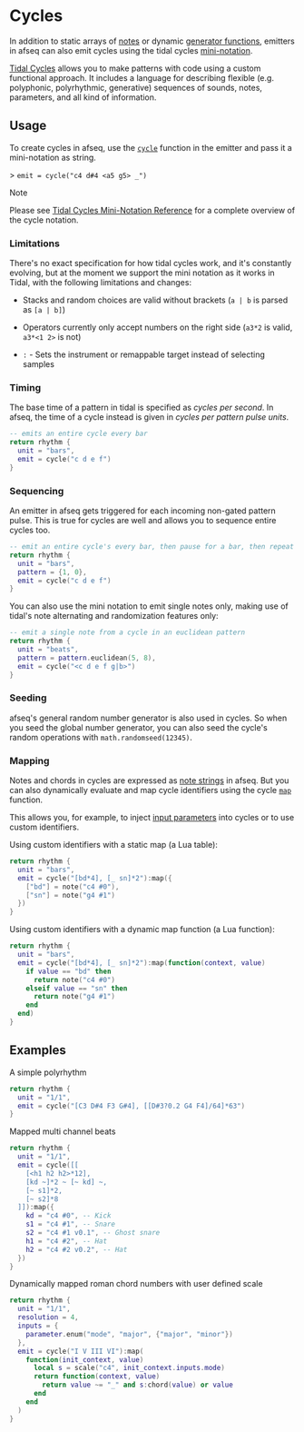 # Cycles

In addition to static arrays of [notes](./notes&scales.md) or dynamic [generator functions](../extras/generators.md), emitters in afseq can also emit cycles using the tidal cycles [mini-notation](https://tidalcycles.org/docs/reference/mini_notation/).


[Tidal Cycles](https://tidalcycles.org/) allows you to make patterns with code using a custom functional approach. It includes a language for describing flexible (e.g. polyphonic, polyrhythmic, generative) sequences of sounds, notes, parameters, and all kind of information.

## Usage

To create cycles in afseq, use the [`cycle`](../API/cycle.md#cycle) function in the emitter and pass it a mini-notation as string.

\> `emit = cycle("c4 d#4 <a5 g5> _")`

> [!NOTE]
> Please see [Tidal Cycles Mini-Notation Reference](https://tidalcycles.org/docs/reference/mini_notation/) for a complete overview of the cycle notation.

### Limitations

There's no exact specification for how tidal cycles work, and it's constantly evolving, but at the moment we support the mini notation as it works in Tidal, with the following limitations and changes: 

* Stacks and random choices are valid without brackets (`a | b` is parsed as `[a | b]`)

* Operators currently only accept numbers on the right side (`a3*2` is valid, `a3*<1 2>` is not)

* `:` - Sets the instrument or remappable target instead of selecting samples

### Timing 

The base time of a pattern in tidal is specified as *cycles per second*. In afseq, the time of a cycle instead is given in *cycles per pattern pulse units*. 

```lua
-- emits an entire cycle every bar
return rhythm {
  unit = "bars",
  emit = cycle("c d e f")
}
```

### Sequencing

An emitter in afseq gets triggered for each incoming non-gated pattern pulse. This is true for cycles are well and allows you to sequence entire cycles too. 

```lua
-- emit an entire cycle's every bar, then pause for a bar, then repeat
return rhythm {
  unit = "bars",
  pattern = {1, 0},
  emit = cycle("c d e f")
}
```

You can also use the mini notation to emit single notes only, making use of tidal's note alternating and randomization features only: 

```lua
-- emit a single note from a cycle in an euclidean pattern
return rhythm {
  unit = "beats",
  pattern = pattern.euclidean(5, 8),
  emit = cycle("<c d e f g|b>")
}
```

### Seeding

afseq's general random number generator is also used in cycles. So when you seed the global number generator, you can also seed the cycle's random operations with `math.randomseed(12345)`.  


### Mapping

Notes and chords in cycles are expressed as [note strings](./notes&scales.md#note-strings) in afseq. But you can also dynamically evaluate and map cycle identifiers using the cycle [`map`](../API/cycle.md#map) function.

This allows you, for example, to inject [input parameters](./parameters.md) into cycles or to use custom identifiers.

Using custom identifiers with a static map (a Lua table):

```lua
return rhythm {
  unit = "bars",
  emit = cycle("[bd*4], [_ sn]*2"):map({ 
    ["bd"] = note("c4 #0"), 
    ["sn"] = note("g4 #1") 
  })
}
```

Using custom identifiers with a dynamic map function (a Lua function):

```lua
return rhythm {
  unit = "bars",
  emit = cycle("[bd*4], [_ sn]*2"):map(function(context, value)
    if value == "bd" then
      return note("c4 #0")
    elseif value == "sn" then
      return note("g4 #1")
    end
  end)
}
```

## Examples

A simple polyrhythm

```lua
return rhythm {
  unit = "1/1",
  emit = cycle("[C3 D#4 F3 G#4], [[D#3?0.2 G4 F4]/64]*63")
}
```

Mapped multi channel beats

```lua
return rhythm {
  unit = "1/1",
  emit = cycle([[
    [<h1 h2 h2>*12],
    [kd ~]*2 ~ [~ kd] ~,
    [~ s1]*2,
    [~ s2]*8
  ]]):map({
    kd = "c4 #0", -- Kick
    s1 = "c4 #1", -- Snare
    s2 = "c4 #1 v0.1", -- Ghost snare
    h1 = "c4 #2", -- Hat
    h2 = "c4 #2 v0.2", -- Hat
  })
}
```

Dynamically mapped roman chord numbers with user defined scale

```lua
return rhythm {
  unit = "1/1",
  resolution = 4,
  inputs = {
    parameter.enum("mode", "major", {"major", "minor"})
  },
  emit = cycle("I V III VI"):map(
    function(init_context, value)
      local s = scale("c4", init_context.inputs.mode)
      return function(context, value)
        return value ~= "_" and s:chord(value) or value
      end
    end
  )
}
```
